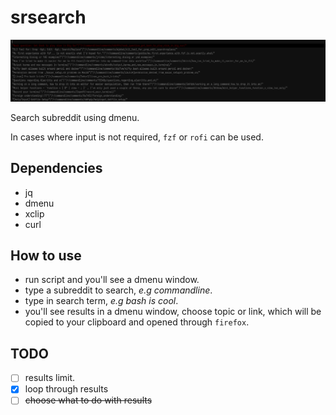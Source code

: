 # srsearch
<p align="center">
<img src="./scrot.png" />
</p>

Search subreddit using dmenu.

In cases where input is not required, `fzf` or `rofi` can be used.

## Dependencies
- jq
- dmenu
- xclip
- curl

## How to use
- run script and you'll see a dmenu window.
- type a subreddit to search, _e.g commandline_.
- type in search term, _e.g bash is cool_.
- you'll see results in a dmenu window, choose topic or link, which will be copied to your clipboard and opened through `firefox`.

## TODO
- [ ] results limit.
- [x] loop through results
- [ ] ~~choose what to do with results~~
